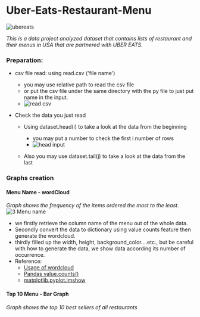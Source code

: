 # Uber-Eats-Restaurant-Menu

![ubereats](https://user-images.githubusercontent.com/59614094/189784478-b5a2a759-04ba-4e99-b341-7e153f067dd4.jpg)

*This is a data project analyzed dataset that contains lists of restaurant and their menus in USA that are partnered with UBER EATS.*



### Preparation:

- csv file read: using read.csv ('file name')
  - you may use relative path to read the csv file
  - or put the csv file under the same directory with the py file to just put name in the input.
  - ![read csv](https://user-images.githubusercontent.com/59614094/189787617-90743740-4df6-4468-99a7-2424491f3331.png)

- Check the data you just read

  - Using dataset.head(i) to take a look at the data from the beginning
    - you may put a number to check the first i number of rows
    - ![head input](https://user-images.githubusercontent.com/59614094/189787558-5dee376f-d205-4e37-8e4d-cfe486520d80.png)


  - Also you may use dataset.tail(j) to take a look at the data from the last

### Graphs creation ###

#### Menu Name - wordCloud ####

*Graph shows the frequency of the items ordered the most to the least.*
![3 Menu name](https://user-images.githubusercontent.com/59614094/189794293-2d397ea8-e130-4c09-a4ae-ff0788ac8ecf.png)

- we firstly retrieve the column name of the menu out of the whole data.
- Secondly convert the data to dictionary using value counts feature then generate the wordcloud.
- thirdly filled up the width, height, background_color....etc., but be careful with how to generate the data, we show data according its number of occurrence.
- Reference:
  - [Usage of wordcloud](https://blog.csdn.net/u010309756/article/details/67637930)
  - [Pandas value.counts()](https://pandas.pydata.org/docs/reference/api/pandas.Series.value_counts.html)
  - [matplotlib.pyplot.imshow](https://pandas.pydata.org/docs/reference/api/pandas.Series.value_counts.html)



#### Top 10 Menu - Bar Graph

*Graph shows the top 10 best sellers of all restaurants*

